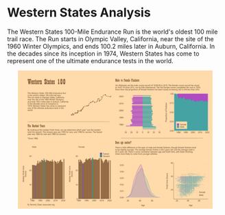 # Western States Analysis

The Western States 100-Mile Endurance Run is the world's oldest 100 mile trail race. The Run starts in Olympic Valley, California, near the site of the 1960 Winter Olympics, and ends 100.2 miles later in Auburn, California. In the decades since its inception in 1974, Western States has come to represent one of the ultimate endurance tests in the world.

<p align="center">
  <img src="https://github.com/nrennie/Data_Viz_Projects/blob/main/Western States Analysis/viz.jpg?raw=true" width="90%">
</p>